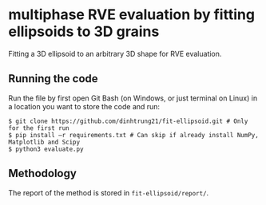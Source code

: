 # multiphase RVE evaluation by fitting ellipsoids to 3D grains
Fitting a 3D ellipsoid to an arbitrary 3D shape for RVE evaluation. 
## Running the code
Run the file by first open Git Bash (on Windows, or just terminal on Linux) in a location you want to store the code and run:

```
$ git clone https://github.com/dinhtrung21/fit-ellipsoid.git # Only for the first run
$ pip install –r requirements.txt # Can skip if already install NumPy, Matplotlib and Scipy
$ python3 evaluate.py
```
## Methodology
The report of the method is stored in ```fit-ellipsoid/report/```.
